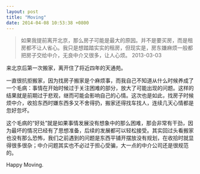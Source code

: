 ```yaml
---
layout: post
title: "Moving"
date: 2014-04-08 10:53:38 +0800
---
```


> 如果我提前离开北京，那么房子可能是最大的原因。并不是要买房，而是租房都不让人省心。我只是想踏踏实实的租房，但现实是，房东嫌麻烦一般都把房子交给中介，无良中介又很多，让人心烦。 2013-03-03

来北京后第一次搬家，离开住了将近四年的天通苑。

一直很抗拒搬家，因为找房子搬家是个麻烦事，而我自己不知道从什么时候养成了一个毛病：事情在开始时候过于关注困难的部分，放大了可能出现的问题。这样的结果就是前期过于悲观，继而可能会影响自己的心情。这次也是如此，找房子时候烦中介，收拾东西时嫌东西多又不舍得扔，搬家还得找车找人，连续几天心情都是忽好忽坏。

这个毛病的“好处”就是如果事情发展没有想象中的那么困难，那会非常有干劲，因为最坏的情况已经有了思想准备，后续的发展都可以轻松接受。其实回过头看搬家也没有那么恐怖，我们之前遇到的问题是东西平铺开摆放没有规划，在收拾时就显得很多很杂；中介问题其实也不必过于担心受骗，大一点的中介公司还是很规范的。

Happy Moving.

